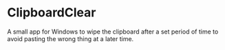 # ClipboardClear
A small app for Windows to wipe the clipboard after a set period of time to avoid pasting the wrong thing at a later time.
